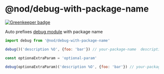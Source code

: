 # @nod/debug-with-package-name

[![Greenkeeper badge](https://badges.greenkeeper.io/NOD-studios/debug-prefix-package-name.svg)](https://greenkeeper.io/)

Auto prefixes [debug module](https://www.npmjs.com/package/debug) with package name

```javascript
import debug from '@nod/debug-with-package-name'

debug()('description %O', {foo: 'bar'}) // your-package-name  description: { foo: bar }
```

```javascript
const optionaExtraParam = 'optional-param'

debug(optionaExtraParam)('description %O', {foo: 'bar'}) // your-package-name/optionalParam  description: { foo: bar }
```
